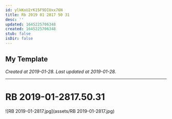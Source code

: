 ```yaml
---
id: ylkKoU2rK15F9DIUxx76N
title: Rb 2019 01 2817 50 31
desc: ''
updated: 1645225706348
created: 1645225706348
stub: false
isDir: false
---
```

My Template
---

_Created at 2019-01-28._
_Last updated at 2019-01-28._




---

# RB 2019-01-2817.50.31


![RB 2019-01-2817.jpg](assets/RB 2019-01-2817.jpg)

